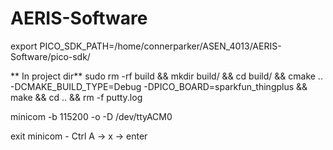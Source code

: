 # AERIS-Software

export PICO_SDK_PATH=/home/connerparker/ASEN_4013/AERIS-Software/pico-sdk/

** In project dir**
sudo rm -rf build && mkdir build/ && cd build/ && cmake .. -DCMAKE_BUILD_TYPE=Debug -DPICO_BOARD=sparkfun_thingplus && make && cd .. && rm -f putty.log

minicom -b 115200 -o -D /dev/ttyACM0

exit minicom - Ctrl A -> x -> enter
